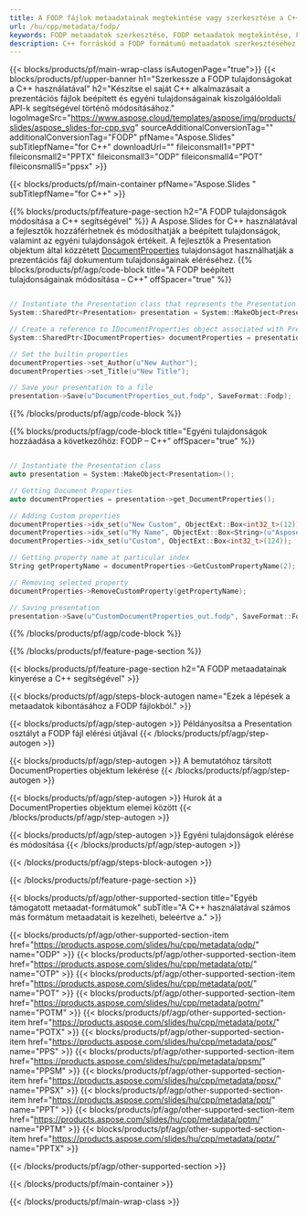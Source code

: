 ```yaml
---
title: A FODP fájlok metaadatainak megtekintése vagy szerkesztése a C++ használatával
url: /hu/cpp/metadata/fodp/
keywords: FODP metaadatok szerkesztése, FODP metaadatok megtekintése, FODP tulajdonságok szerkesztése, FODP tulajdonságok megtekintése
description: C++ forráskód a FODP formátumú metaadatok szerkesztéséhez vagy megtekintéséhez.
---
```


{{< blocks/products/pf/main-wrap-class isAutogenPage="true">}}
{{< blocks/products/pf/upper-banner h1="Szerkessze a FODP tulajdonságokat a C++ használatával" h2="Készítse el saját C++ alkalmazásait a prezentációs fájlok beépített és egyéni tulajdonságainak kiszolgálóoldali API-k segítségével történő módosításához." logoImageSrc="https://www.aspose.cloud/templates/aspose/img/products/slides/aspose_slides-for-cpp.svg" sourceAdditionalConversionTag="" additionalConversionTag="FODP" pfName="Aspose.Slides" subTitlepfName="for C++" downloadUrl="" fileiconsmall1="PPT" fileiconsmall2="PPTX" fileiconsmall3="ODP" fileiconsmall4="POT" fileiconsmall5="ppsx" >}}

{{< blocks/products/pf/main-container pfName="Aspose.Slides " subTitlepfName="for C++" >}}

{{% blocks/products/pf/feature-page-section  h2="A FODP tulajdonságok módosítása a C++ segítségével" %}}
A Aspose.Slides for C++ használatával a fejlesztők hozzáférhetnek és módosíthatják a beépített tulajdonságok, valamint az egyéni tulajdonságok értékeit. A fejlesztők a Presentation objektum által közzétett [DocumentProperties](https://reference.aspose.com/slides/cpp/aspose.slides/documentproperties/) tulajdonságot használhatják a prezentációs fájl dokumentum tulajdonságainak eléréséhez.
{{% blocks/products/pf/agp/code-block title="A FODP beépített tulajdonságainak módosítása – C++" offSpacer="true" %}}

```cpp

// Instantiate the Presentation class that represents the Presentation
System::SharedPtr<Presentation> presentation = System::MakeObject<Presentation>(u"presentation.fodp");

// Create a reference to IDocumentProperties object associated with Presentation
System::SharedPtr<IDocumentProperties> documentProperties = presentation->get_DocumentProperties();

// Set the builtin properties
documentProperties->set_Author(u"New Author");
documentProperties->set_Title(u"New Title");

// Save your presentation to a file
presentation->Save(u"DocumentProperties_out.fodp", SaveFormat::Fodp);
```

{{% /blocks/products/pf/agp/code-block %}}

{{% blocks/products/pf/agp/code-block title="Egyéni tulajdonságok hozzáadása a következőhöz: FODP – C++" offSpacer="true" %}}

```cpp

// Instantiate the Presentation class
auto presentation = System::MakeObject<Presentation>();

// Getting Document Properties
auto documentProperties = presentation->get_DocumentProperties();

// Adding Custom properties
documentProperties->idx_set(u"New Custom", ObjectExt::Box<int32_t>(12));
documentProperties->idx_set(u"My Name", ObjectExt::Box<String>(u"Aspose Metadata Editor"));
documentProperties->idx_set(u"Custom", ObjectExt::Box<int32_t>(124));

// Getting property name at particular index
String getPropertyName = documentProperties->GetCustomPropertyName(2);

// Removing selected property
documentProperties->RemoveCustomProperty(getPropertyName);

// Saving presentation
presentation->Save(u"CustomDocumentProperties_out.fodp", SaveFormat::Fodp);
```

{{% /blocks/products/pf/agp/code-block %}}

{{% /blocks/products/pf/feature-page-section %}}

{{< blocks/products/pf/feature-page-section  h2="A FODP metaadatainak kinyerése a C++ segítségével" >}}

{{< blocks/products/pf/agp/steps-block-autogen name="Ezek a lépések a metaadatok kibontásához a FODP fájlokból." >}}

{{< blocks/products/pf/agp/step-autogen >}}
Példányosítsa a Presentation osztályt a FODP fájl elérési útjával
{{< /blocks/products/pf/agp/step-autogen >}}

{{< blocks/products/pf/agp/step-autogen >}}
A bemutatóhoz társított DocumentProperties objektum lekérése
{{< /blocks/products/pf/agp/step-autogen >}}

{{< blocks/products/pf/agp/step-autogen >}}
Hurok át a DocumentProperties objektum elemei között
{{< /blocks/products/pf/agp/step-autogen >}}

{{< blocks/products/pf/agp/step-autogen >}}
Egyéni tulajdonságok elérése és módosítása
{{< /blocks/products/pf/agp/step-autogen >}}

{{< /blocks/products/pf/agp/steps-block-autogen >}}

{{< /blocks/products/pf/feature-page-section >}}

{{< blocks/products/pf/agp/other-supported-section title="Egyéb támogatott metaadat-formátumok" subTitle="A C++ használatával számos más formátum metaadatait is kezelheti, beleértve a." >}}

{{< blocks/products/pf/agp/other-supported-section-item href="https://products.aspose.com/slides/hu/cpp/metadata/odp/" name="ODP" >}}
{{< blocks/products/pf/agp/other-supported-section-item href="https://products.aspose.com/slides/hu/cpp/metadata/otp/" name="OTP" >}}
{{< blocks/products/pf/agp/other-supported-section-item href="https://products.aspose.com/slides/hu/cpp/metadata/pot/" name="POT" >}}
{{< blocks/products/pf/agp/other-supported-section-item href="https://products.aspose.com/slides/hu/cpp/metadata/potm/" name="POTM" >}}
{{< blocks/products/pf/agp/other-supported-section-item href="https://products.aspose.com/slides/hu/cpp/metadata/potx/" name="POTX" >}}
{{< blocks/products/pf/agp/other-supported-section-item href="https://products.aspose.com/slides/hu/cpp/metadata/pps/" name="PPS" >}}
{{< blocks/products/pf/agp/other-supported-section-item href="https://products.aspose.com/slides/hu/cpp/metadata/ppsm/" name="PPSM" >}}
{{< blocks/products/pf/agp/other-supported-section-item href="https://products.aspose.com/slides/hu/cpp/metadata/ppsx/" name="PPSX" >}}
{{< blocks/products/pf/agp/other-supported-section-item href="https://products.aspose.com/slides/hu/cpp/metadata/ppt/" name="PPT" >}}
{{< blocks/products/pf/agp/other-supported-section-item href="https://products.aspose.com/slides/hu/cpp/metadata/pptm/" name="PPTM" >}}
{{< blocks/products/pf/agp/other-supported-section-item href="https://products.aspose.com/slides/hu/cpp/metadata/pptx/" name="PPTX" >}}


{{< /blocks/products/pf/agp/other-supported-section >}}

{{< /blocks/products/pf/main-container >}}
    
{{< /blocks/products/pf/main-wrap-class >}}